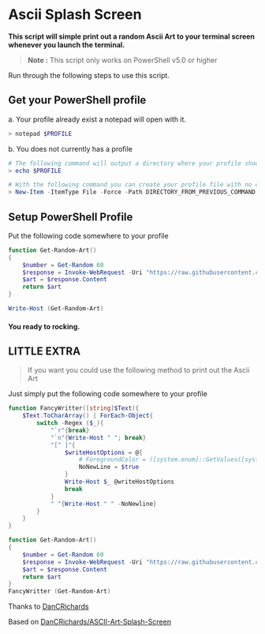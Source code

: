 # Ascii Splash Screen
 
**This script will simple print out a random Ascii Art to your terminal screen whenever you launch the terminal.**

> **Note :** This script only works on PowerShell v5.0 or higher

Run through the following steps to use this script.

## Get your PowerShell profile

a. Your profile already exist a notepad will open with it. 
```powershell
> notepad $PROFILE
```
b. You does not currently has a profile
```powershell
# The following command will output a directory where your profile should be located
> echo $PROFILE

# With the following command you can create your profile file with no content
> New-Item -ItemType File -Force -Path DIRECTORY_FROM_PREVIOUS_COMMAND
```

## Setup PowerShell Profile

Put the following code somewhere to your profile
```powershell
function Get-Random-Art()
{
    $number = Get-Random 60
    $response = Invoke-WebRequest -Uri "https://raw.githubusercontent.com/zozobalogh0817/ascii-splash-screen/master/art/$number.txt"
    $art = $response.Content
    return $art
}

Write-Host (Get-Random-Art)
```

#### You ready to rocking.


## LITTLE EXTRA

> If you want you could use the following method to print out the Ascii Art

Just simply put the following code somewhere to your profile
```powershell
function FancyWritter([string]$Text){
    $Text.ToCharArray() | ForEach-Object{
        switch -Regex ($_){
            "`r"{break}
            "`n"{Write-Host " "; break}
            "[^ ]"{
                $writeHostOptions = @{
                    # ForegroundColor = ([system.enum]::GetValues([system.consolecolor])) | get-random
                    NoNewLine = $true
                }
                Write-Host $_ @writeHostOptions
                break
            }
            " "{Write-Host " " -NoNewline}
        } 
    }
}

function Get-Random-Art()
{
    $number = Get-Random 60
    $response = Invoke-WebRequest -Uri "https://raw.githubusercontent.com/zozobalogh0817/ascii-splash-screen/master/art/$number.txt"
    $art = $response.Content
    return $art
}
FancyWritter (Get-Random-Art)
```

Thanks to [DanCRichards](https://github.com/DanCRichards)

Based on [DanCRichards/ASCII-Art-Splash-Screen](https://github.com/DanCRichards/ASCII-Art-Splash-Screen)
